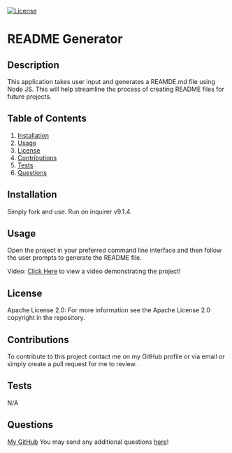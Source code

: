 [![License](https://img.shields.io/badge/License-Apache_2.0-blue.svg)](https://opensource.org/licenses/Apache-2.0)

# README Generator

## Description

This application takes user input and generates a REAMDE.md file using Node JS. This will help streamline the process of creating README files for future projects.

## Table of Contents

1. [Installation](#installation)
2. [Usage](#usage)
3. [License](#license)
4. [Contributions](#contributions)
5. [Tests](#tests)
6. [Questions](#questions)

## Installation

Simply fork and use. Run on inquirer v9.1.4.

## Usage

Open the project in your preferred command line interface and then follow the user prompts to generate the README file.

Video: [Click Here](https://drive.google.com/file/d/1hC_RRg1a3xKY9iziRot695ogjk3wPido/view?usp=share_link) to view a video demonstrating the project!

## License

Apache License 2.0: For more information see the Apache License 2.0 copyright in the repository.

## Contributions

To contribute to this project contact me on my GitHub profile or via email or simply create a pull request for me to review.

## Tests

N/A

## Questions

[My GitHub](https://github.com/codejoes)
You may send any additional questions [here](josephscodes@gmail.com)!
